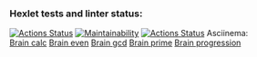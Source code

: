 ### Hexlet tests and linter status:
[![Actions Status](https://github.com/Boristhblade/frontend-project-lvl1/workflows/hexlet-check/badge.svg)](https://github.com/Boristhblade/frontend-project-lvl1/actions)
[![Maintainability](https://api.codeclimate.com/v1/badges/e532ab870d2f456e77c2/maintainability)](https://codeclimate.com/github/Boristhblade/frontend-project-lvl1/maintainability)
[![Actions Status](https://github.com/Boristhblade/frontend-project-lvl1/workflows/linter-test/badge.svg)](https://github.com/Boristhblade/frontend-project-lvl1/actions)
Asciinema:      
  [Brain calc](https://asciinema.org/a/7MMeTieNeE66ESVANpWId2bRM)
  [Brain even](https://asciinema.org/a/fX3tCEK2N1XqqIB0DLvTMuaK8)
  [Brain gcd](https://asciinema.org/a/6ccGccc2wJH2cewy4yUCbIlDd)
  [Brain prime](https://asciinema.org/a/QITDrsLEG4CjYI3he5efMrir0)
  [Brain progression](https://asciinema.org/a/lHMoXAVkDusE0M0WA3sw98Hs0)
